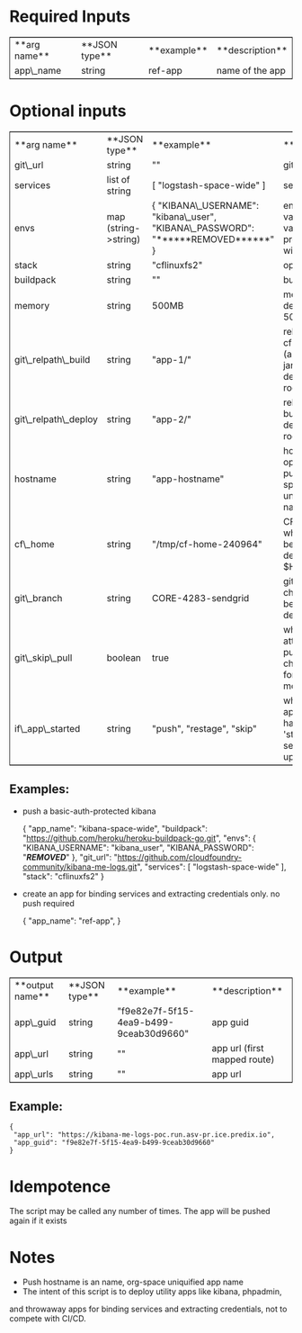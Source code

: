 # Required Inputs

<table border="2" cellspacing="0" cellpadding="6" rules="groups" frame="hsides">


<colgroup>
<col  class="left" />

<col  class="left" />

<col  class="left" />

<col  class="left" />
</colgroup>
<tbody>
<tr>
<td class="left">**arg name**</td>
<td class="left">**JSON type**</td>
<td class="left">**example**</td>
<td class="left">**description**</td>
</tr>


<tr>
<td class="left">app\_name</td>
<td class="left">string</td>
<td class="left">ref-app</td>
<td class="left">name of the app</td>
</tr>
</tbody>
</table>

# Optional inputs

<table border="2" cellspacing="0" cellpadding="6" rules="groups" frame="hsides">


<colgroup>
<col  class="left" />

<col  class="left" />

<col  class="left" />

<col  class="left" />
</colgroup>
<tbody>
<tr>
<td class="left">**arg name**</td>
<td class="left">**JSON type**</td>
<td class="left">**example**</td>
<td class="left">**description**</td>
</tr>


<tr>
<td class="left">git\_url</td>
<td class="left">string</td>
<td class="left">"<https://github.com/cloudfoundry-community/kibana-me-logs.git>"</td>
<td class="left">github url</td>
</tr>


<tr>
<td class="left">services</td>
<td class="left">list of string</td>
<td class="left">[ "logstash-space-wide" ]</td>
<td class="left">services to bind</td>
</tr>


<tr>
<td class="left">envs</td>
<td class="left">map (string->string)</td>
<td class="left">{ "KIBANA\_USERNAME": "kibana\_user", "KIBANA\_PASSWORD": "******REMOVED******" }</td>
<td class="left">environment variables to values. if provided, app will be restaged</td>
</tr>


<tr>
<td class="left">stack</td>
<td class="left">string</td>
<td class="left">"cflinuxfs2"</td>
<td class="left">option</td>
</tr>


<tr>
<td class="left">buildpack</td>
<td class="left">string</td>
<td class="left">"<https://github.com/heroku/heroku-buildpack-go.git>"</td>
<td class="left">buildpack</td>
</tr>


<tr>
<td class="left">memory</td>
<td class="left">string</td>
<td class="left">500MB</td>
<td class="left">memory flag, defaults to 500MB</td>
</tr>


<tr>
<td class="left">git\_relpath\_build</td>
<td class="left">string</td>
<td class="left">"app-1/"</td>
<td class="left">relative path for cf push -p flag (app directory, jar, etc), defaults to git root</td>
</tr>


<tr>
<td class="left">git\_relpath\_deploy</td>
<td class="left">string</td>
<td class="left">"app-2/"</td>
<td class="left">relative path for build directory, defaults to git root</td>
</tr>


<tr>
<td class="left">hostname</td>
<td class="left">string</td>
<td class="left">"app-hostname"</td>
<td class="left">hostname option to cf push, defaults to space/org uniquified app name</td>
</tr>


<tr>
<td class="left">cf\_home</td>
<td class="left">string</td>
<td class="left">"/tmp/cf-home-240964"</td>
<td class="left">CF\_HOME where login has been issued, defaults to $HOME</td>
</tr>


<tr>
<td class="left">git\_branch</td>
<td class="left">string</td>
<td class="left">CORE-4283-sendgrid</td>
<td class="left">git branch to check-out before deployment</td>
</tr>


<tr>
<td class="left">git\_skip\_pull</td>
<td class="left">boolean</td>
<td class="left">true</td>
<td class="left">whether to skip attempting to pull latest changes, useful for local modification</td>
</tr>


<tr>
<td class="left">if\_app\_started</td>
<td class="left">string</td>
<td class="left">"push", "restage", "skip"</td>
<td class="left">what to do if app exists and has status 'started'. envs, services are still updated</td>
</tr>
</tbody>
</table>

## Examples:

-   push a basic-auth-protected kibana

    {
      "app_name": "kibana-space-wide",
      "buildpack": "https://github.com/heroku/heroku-buildpack-go.git",
      "envs": {
        "KIBANA_USERNAME": "kibana_user",
        "KIBANA_PASSWORD": "***REMOVED***"
      },
      "git_url": "https://github.com/cloudfoundry-community/kibana-me-logs.git",
      "services": [
        "logstash-space-wide"
      ],
      "stack": "cflinuxfs2"
    }

-   create an app for binding services and extracting credentials only.
    no push required

    {
       "app_name": "ref-app",
    }

# Output

<table border="2" cellspacing="0" cellpadding="6" rules="groups" frame="hsides">


<colgroup>
<col  class="left" />

<col  class="left" />

<col  class="left" />

<col  class="left" />
</colgroup>
<tbody>
<tr>
<td class="left">**output name**</td>
<td class="left">**JSON type**</td>
<td class="left">**example**</td>
<td class="left">**description**</td>
</tr>


<tr>
<td class="left">app\_guid</td>
<td class="left">string</td>
<td class="left">"f9e82e7f-5f15-4ea9-b499-9ceab30d9660"</td>
<td class="left">app guid</td>
</tr>


<tr>
<td class="left">app\_url</td>
<td class="left">string</td>
<td class="left">"<https://kibana-me-logs-poc.run.asv-pr.ice.predix.io>"</td>
<td class="left">app url (first mapped route)</td>
</tr>


<tr>
<td class="left">app\_urls</td>
<td class="left">string</td>
<td class="left">"<https://kibana-me-logs-poc.run.asv-pr.ice.predix.io>"</td>
<td class="left">app url</td>
</tr>
</tbody>
</table>

## Example:

    {
     "app_url": "https://kibana-me-logs-poc.run.asv-pr.ice.predix.io",
     "app_guid": "f9e82e7f-5f15-4ea9-b499-9ceab30d9660"
    }

# Idempotence

The script may be called any number of times. The app will be pushed again if it exists

# Notes

-   Push hostname is an name, org-space uniquified app name
-   The intent of this script is to deploy utility apps like kibana, phpadmin,

and throwaway apps for binding services and extracting credentials, not to compete with CI/CD.